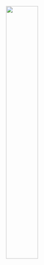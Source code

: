 <div align="center">
<a href="invite/"> 
  <img src="https://img.shields.io/discord/712004108344885341?color=cc1f2f&label=Discord&logo=Discord&logoColor=cc1f2f&style=for-the-badge" width="42%"/> 
</a>
</div>
<!--

**Here are some ideas to get you started:**

🙋‍♀️ A short introduction - what is your organization all about?
🌈 Contribution guidelines - how can the community get involved?
👩‍💻 Useful resources - where can the community find your docs? Is there anything else the community should know?
🍿 Fun facts - what does your team eat for breakfast?
🧙 Remember, you can do mighty things with the power of [Markdown](https://docs.github.com/github/writing-on-github/getting-started-with-writing-and-formatting-on-github/basic-writing-and-formatting-syntax)
-->

